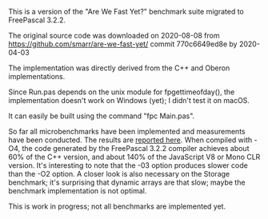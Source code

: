 This is a version of the "Are We Fast Yet?" benchmark suite
migrated to FreePascal 3.2.2.

The original source code was downloaded on 2020-08-08 from 
https://github.com/smarr/are-we-fast-yet/
commit 770c6649ed8e by 2020-04-03

The implementation was directly derived from the C++ and Oberon implementations.

Since Run.pas depends on the unix module for fpgettimeofday(), the implementation doesn't work on Windows (yet); I didn't test it on macOS.

It can easily be built using the command "fpc Main.pas".

So far all microbenchmarks have been implemented and measurements have been conducted.
The results are [reported here](./FreePascal/Are-we-fast-yet_FreePascal_results.pdf). 
When compiled with -O4, the code generated by the FreePascal 3.2.2 compiler achieves about 60% of the C++ version, and about 140% of the JavaScript V8 or Mono CLR version. It's interesting to note that the -03 option produces slower code than the -O2 option. A closer look is also necessary on the Storage benchmark; it's surprising that dynamic arrays are that slow; maybe the benchmark implementation is not optimal.

This is work in progress; not all benchmarks are implemented yet. 
